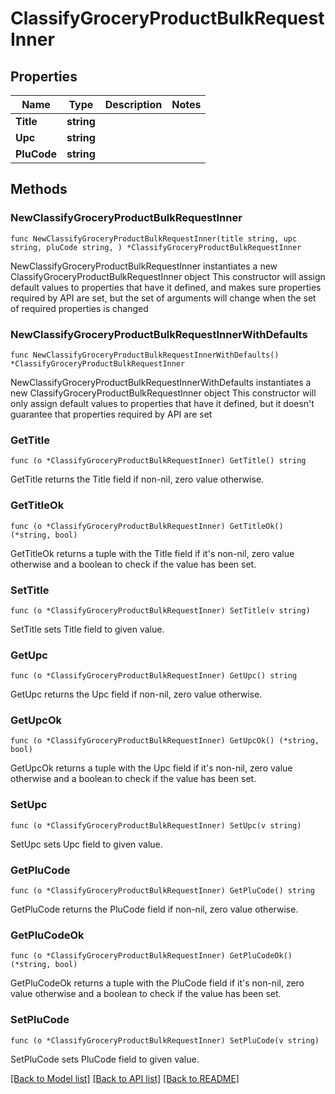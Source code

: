 # ClassifyGroceryProductBulkRequestInner

## Properties

Name | Type | Description | Notes
------------ | ------------- | ------------- | -------------
**Title** | **string** |  | 
**Upc** | **string** |  | 
**PluCode** | **string** |  | 

## Methods

### NewClassifyGroceryProductBulkRequestInner

`func NewClassifyGroceryProductBulkRequestInner(title string, upc string, pluCode string, ) *ClassifyGroceryProductBulkRequestInner`

NewClassifyGroceryProductBulkRequestInner instantiates a new ClassifyGroceryProductBulkRequestInner object
This constructor will assign default values to properties that have it defined,
and makes sure properties required by API are set, but the set of arguments
will change when the set of required properties is changed

### NewClassifyGroceryProductBulkRequestInnerWithDefaults

`func NewClassifyGroceryProductBulkRequestInnerWithDefaults() *ClassifyGroceryProductBulkRequestInner`

NewClassifyGroceryProductBulkRequestInnerWithDefaults instantiates a new ClassifyGroceryProductBulkRequestInner object
This constructor will only assign default values to properties that have it defined,
but it doesn't guarantee that properties required by API are set

### GetTitle

`func (o *ClassifyGroceryProductBulkRequestInner) GetTitle() string`

GetTitle returns the Title field if non-nil, zero value otherwise.

### GetTitleOk

`func (o *ClassifyGroceryProductBulkRequestInner) GetTitleOk() (*string, bool)`

GetTitleOk returns a tuple with the Title field if it's non-nil, zero value otherwise
and a boolean to check if the value has been set.

### SetTitle

`func (o *ClassifyGroceryProductBulkRequestInner) SetTitle(v string)`

SetTitle sets Title field to given value.


### GetUpc

`func (o *ClassifyGroceryProductBulkRequestInner) GetUpc() string`

GetUpc returns the Upc field if non-nil, zero value otherwise.

### GetUpcOk

`func (o *ClassifyGroceryProductBulkRequestInner) GetUpcOk() (*string, bool)`

GetUpcOk returns a tuple with the Upc field if it's non-nil, zero value otherwise
and a boolean to check if the value has been set.

### SetUpc

`func (o *ClassifyGroceryProductBulkRequestInner) SetUpc(v string)`

SetUpc sets Upc field to given value.


### GetPluCode

`func (o *ClassifyGroceryProductBulkRequestInner) GetPluCode() string`

GetPluCode returns the PluCode field if non-nil, zero value otherwise.

### GetPluCodeOk

`func (o *ClassifyGroceryProductBulkRequestInner) GetPluCodeOk() (*string, bool)`

GetPluCodeOk returns a tuple with the PluCode field if it's non-nil, zero value otherwise
and a boolean to check if the value has been set.

### SetPluCode

`func (o *ClassifyGroceryProductBulkRequestInner) SetPluCode(v string)`

SetPluCode sets PluCode field to given value.



[[Back to Model list]](../README.md#documentation-for-models) [[Back to API list]](../README.md#documentation-for-api-endpoints) [[Back to README]](../README.md)



